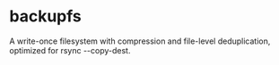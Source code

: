 backupfs
========

A write-once filesystem with compression and file-level deduplication, optimized for rsync --copy-dest.